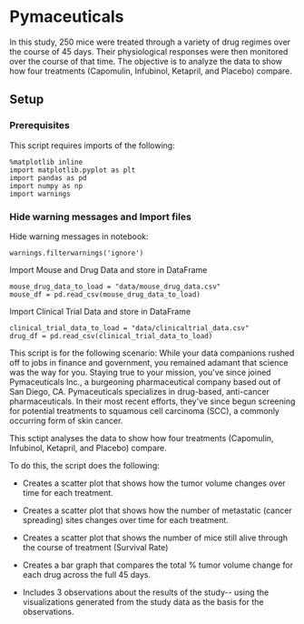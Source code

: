 # Pymaceuticals
In this study, 250 mice were treated through a variety of drug regimes over the course of 45 days. Their physiological responses were then monitored over the course of that time. The objective is to analyze the data to show how four treatments (Capomulin, Infubinol, Ketapril, and Placebo) compare.

## Setup
### Prerequisites
This script requires imports of the following:
```code
%matplotlib inline
import matplotlib.pyplot as plt
import pandas as pd
import numpy as np
import warnings
```

### Hide warning messages and Import files

Hide warning messages in notebook:
```code
warnings.filterwarnings('ignore')
```

Import Mouse and Drug Data and store in DataFrame
```code
mouse_drug_data_to_load = "data/mouse_drug_data.csv"
mouse_df = pd.read_csv(mouse_drug_data_to_load)
```

Import Clinical Trial Data and store in DataFrame
```code
clinical_trial_data_to_load = "data/clinicaltrial_data.csv"
drug_df = pd.read_csv(clinical_trial_data_to_load)
```


This script is for the following scenario: While your data companions rushed off to jobs in finance and government, you remained adamant that science was the way for you. Staying true to your mission, you've since joined Pymaceuticals Inc., a burgeoning pharmaceutical company based out of San Diego, CA. Pymaceuticals specializes in drug-based, anti-cancer pharmaceuticals. In their most recent efforts, they've since begun screening for potential treatments to squamous cell carcinoma (SCC), a commonly occurring form of skin cancer.

This sctipt analyses the data to show how four treatments (Capomulin, Infubinol, Ketapril, and Placebo) compare.

To do this, the script does the following:

- Creates a scatter plot that shows how the tumor volume changes over time for each treatment.

- Creates a scatter plot that shows how the number of metastatic (cancer spreading) sites changes over time for each treatment.

- Creates a scatter plot that shows the number of mice still alive through the course of treatment (Survival Rate)

- Creates a bar graph that compares the total % tumor volume change for each drug across the full 45 days.

- Includes 3 observations about the results of the study-- using the visualizations  generated from the study data as the basis for the observations.
